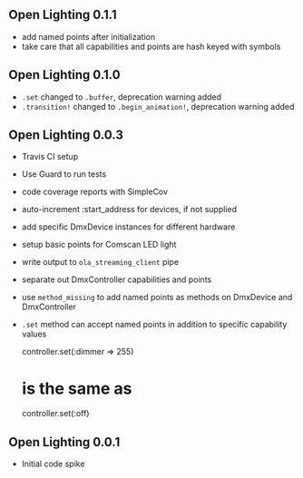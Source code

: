 ## Open Lighting 0.1.1 ##

* add named points after initialization
* take care that all capabilities and points are hash keyed with symbols

## Open Lighting 0.1.0 ##

* `.set` changed to `.buffer`, deprecation warning added
* `.transition!` changed to `.begin_animation!`, deprecation warning added

## Open Lighting 0.0.3 ##

* Travis CI setup
* Use Guard to run tests
* code coverage reports with SimpleCov
* auto-increment :start_address for devices, if not supplied
* add specific DmxDevice instances for different hardware
* setup basic points for Comscan LED light
* write output to `ola_streaming_client` pipe
* separate out DmxController capabilities and points
* use `method_missing` to add named points as methods on DmxDevice and DmxController
* `.set` method can accept named points in addition to specific capability values

    controller.set(:dimmer => 255)

    # is the same as

    controller.set(:off)

## Open Lighting 0.0.1 ##

* Initial code spike
